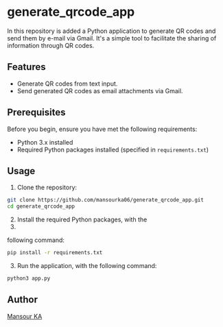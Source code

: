 # generate_qrcode_app

In this repository is added a Python application to generate QR codes and send them by e-mail via Gmail. It's a simple tool to facilitate the sharing of information through QR codes.

## Features

- Generate QR codes from text input.
- Send generated QR codes as email attachments via Gmail.

## Prerequisites

Before you begin, ensure you have met the following requirements:

- Python 3.x installed
- Required Python packages installed (specified in `requirements.txt`)
  
## Usage

1. Clone the repository:

```bash
git clone https://github.com/mansourka06/generate_qrcode_app.git
cd generate_qrcode_app
```

2. Install the required Python packages, with the
3. 
following command:
```bash
pip install -r requirements.txt
```
3. Run the application, with the following command:

```bash
python3 app.py
```

## Author

[Mansour KA](https://github.com/mansourka06)
